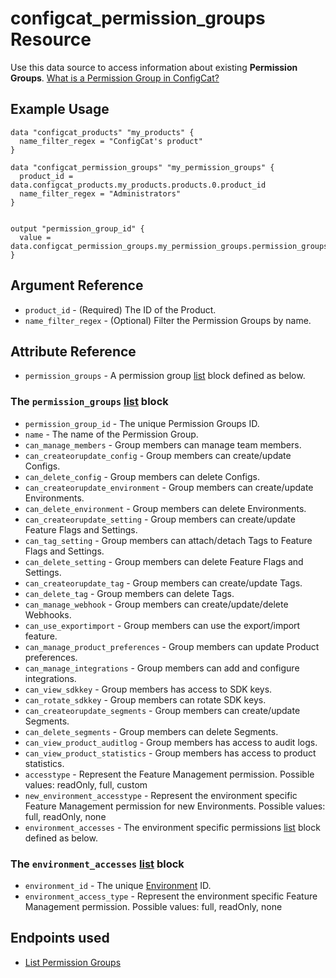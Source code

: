 # configcat_permission_groups Resource

Use this data source to access information about existing **Permission Groups**. [What is a Permission Group in ConfigCat?](https://configcat.com/docs/advanced/team-management/team-management-basics/#permissions--permission-groups-product-level)

## Example Usage

```hcl
data "configcat_products" "my_products" {
  name_filter_regex = "ConfigCat's product"
}

data "configcat_permission_groups" "my_permission_groups" {
  product_id = data.configcat_products.my_products.products.0.product_id
  name_filter_regex = "Administrators"
}


output "permission_group_id" {
  value = data.configcat_permission_groups.my_permission_groups.permission_groups.0.permission_group_id
}
```

## Argument Reference

* `product_id` - (Required) The ID of the Product.
* `name_filter_regex` - (Optional) Filter the Permission Groups by name.

## Attribute Reference

* `permission_groups` - A permission group [list](https://www.terraform.io/docs/configuration/types.html#list-) block defined as below.

### The `permission_groups` [list](https://www.terraform.io/docs/configuration/types.html#list-) block

* `permission_group_id` - The unique Permission Groups ID.
* `name` - The name of the Permission Group.
* `can_manage_members` - Group members can manage team members.
* `can_createorupdate_config` - Group members can create/update Configs.
* `can_delete_config` - Group members can delete Configs.
* `can_createorupdate_environment` - Group members can create/update Environments.
* `can_delete_environment` - Group members can delete Environments.
* `can_createorupdate_setting` - Group members can create/update Feature Flags and Settings.
* `can_tag_setting` - Group members can attach/detach Tags to Feature Flags and Settings.
* `can_delete_setting` - Group members can delete Feature Flags and Settings.
* `can_createorupdate_tag` - Group members can create/update Tags.
* `can_delete_tag` - Group members can delete Tags.
* `can_manage_webhook` - Group members can create/update/delete Webhooks.
* `can_use_exportimport` - Group members can use the export/import feature.
* `can_manage_product_preferences` - Group members can update Product preferences.
* `can_manage_integrations` - Group members can add and configure integrations.
* `can_view_sdkkey` - Group members has access to SDK keys.
* `can_rotate_sdkkey` - Group members can rotate SDK keys.
* `can_createorupdate_segments` - Group members can create/update Segments.
* `can_delete_segments` - Group members can delete Segments.
* `can_view_product_auditlog` - Group members has access to audit logs.
* `can_view_product_statistics` - Group members has access to product statistics.
* `accesstype` - Represent the Feature Management permission. Possible values: readOnly, full, custom
* `new_environment_accesstype` - Represent the environment specific Feature Management permission for new Environments. Possible values: full, readOnly, none
* `environment_accesses` - The environment specific permissions [list](https://www.terraform.io/docs/configuration/types.html#list-) block defined as below.

### The `environment_accesses` [list](https://www.terraform.io/docs/configuration/types.html#list-) block
* `environment_id` - The unique [Environment](https://configcat.com/docs/main-concepts/#environment) ID.
* `environment_access_type` - Represent the environment specific Feature Management permission. Possible values: full, readOnly, none

## Endpoints used
- [List Permission Groups](https://api.configcat.com/docs/index.html#tag/Permission-Groups/operation/get-permission-groups)
